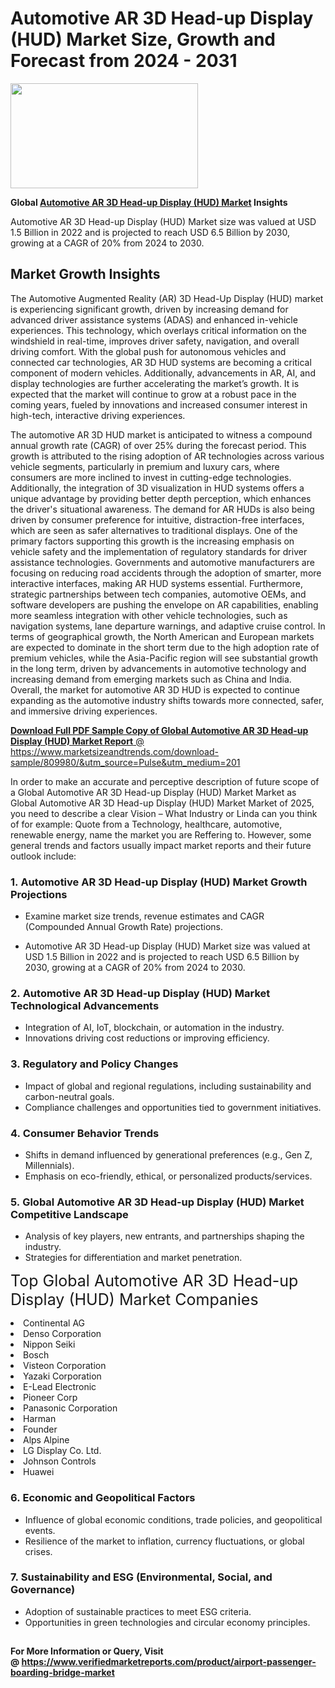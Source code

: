 <H1>Automotive AR 3D Head-up Display (HUD) Market Size, Growth and Forecast from 2024 - 2031</H1><img class="aligncenter size-medium wp-image-584254" src="https://thirdeyenews.in/wp-content/uploads/2024/09/Global-Market-Research-300x168.jpeg" alt="" width="300" height="168" /><p><strong>Global&nbsp;<a href="https://www.marketsizeandtrends.com/download-sample/809980/&amp;utm_source=Pulse&amp;utm_medium=201">Automotive AR 3D Head-up Display (HUD) Market</a> Insights</strong></p><p>Automotive AR 3D Head-up Display (HUD) Market size was valued at USD 1.5 Billion in 2022 and is projected to reach USD 6.5 Billion by 2030, growing at a CAGR of 20% from 2024 to 2030.</p><p><h2>Market Growth Insights</h2> <p>The Automotive Augmented Reality (AR) 3D Head-Up Display (HUD) market is experiencing significant growth, driven by increasing demand for advanced driver assistance systems (ADAS) and enhanced in-vehicle experiences. This technology, which overlays critical information on the windshield in real-time, improves driver safety, navigation, and overall driving comfort. With the global push for autonomous vehicles and connected car technologies, AR 3D HUD systems are becoming a critical component of modern vehicles. Additionally, advancements in AR, AI, and display technologies are further accelerating the market’s growth. It is expected that the market will continue to grow at a robust pace in the coming years, fueled by innovations and increased consumer interest in high-tech, interactive driving experiences.</p> <p><a href="https://example.com/download-sample" target="_blank"></a></p> <p>The automotive AR 3D HUD market is anticipated to witness a compound annual growth rate (CAGR) of over 25% during the forecast period. This growth is attributed to the rising adoption of AR technologies across various vehicle segments, particularly in premium and luxury cars, where consumers are more inclined to invest in cutting-edge technologies. Additionally, the integration of 3D visualization in HUD systems offers a unique advantage by providing better depth perception, which enhances the driver's situational awareness. The demand for AR HUDs is also being driven by consumer preference for intuitive, distraction-free interfaces, which are seen as safer alternatives to traditional displays. One of the primary factors supporting this growth is the increasing emphasis on vehicle safety and the implementation of regulatory standards for driver assistance technologies. Governments and automotive manufacturers are focusing on reducing road accidents through the adoption of smarter, more interactive interfaces, making AR HUD systems essential. Furthermore, strategic partnerships between tech companies, automotive OEMs, and software developers are pushing the envelope on AR capabilities, enabling more seamless integration with other vehicle technologies, such as navigation systems, lane departure warnings, and adaptive cruise control. In terms of geographical growth, the North American and European markets are expected to dominate in the short term due to the high adoption rate of premium vehicles, while the Asia-Pacific region will see substantial growth in the long term, driven by advancements in automotive technology and increasing demand from emerging markets such as China and India. Overall, the market for automotive AR 3D HUD is expected to continue expanding as the automotive industry shifts towards more connected, safer, and immersive driving experiences.</p> <p><a href="https://example.com/get-more" target="_blank"></p><p><span class=""><strong>Download Full PDF Sample Copy of Global Automotive AR 3D Head-up Display (HUD) Market Report</strong> @ <a href="https://www.marketsizeandtrends.com/download-sample/809980/&amp;utm_source=Pulse&amp;utm_medium=201" target="_blank">https://www.marketsizeandtrends.com/download-sample/809980/&amp;utm_source=Pulse&amp;utm_medium=201</a></span></p><p>In order to make an accurate and perceptive description of future scope of a Global&nbsp;Automotive AR 3D Head-up Display (HUD) Market Market as Global&nbsp;Automotive AR 3D Head-up Display (HUD) Market Market of 2025, you need to describe a clear Vision &ndash; What Industry or Linda can you think of for example: Quote from a Technology, healthcare, automotive, renewable energy, name the market you are Reffering to. However, some general trends and factors usually impact market reports and their future outlook include:</p><h3>1.&nbsp;<strong>Automotive AR 3D Head-up Display (HUD) Market Growth Projections</strong></h3><ul><li>Examine market size trends, revenue estimates and CAGR (Compounded Annual Growth Rate) projections.</li><li><p>Automotive AR 3D Head-up Display (HUD) Market size was valued at USD 1.5 Billion in 2022 and is projected to reach USD 6.5 Billion by 2030, growing at a CAGR of 20% from 2024 to 2030.</p></li></ul><h3>2.&nbsp;<strong>Automotive AR 3D Head-up Display (HUD) Market Technological Advancements</strong></h3><ul><li>Integration of AI, IoT, blockchain, or automation in the industry.</li><li>Innovations driving cost reductions or improving efficiency.</li></ul><h3>3.&nbsp;<strong>Regulatory and Policy Changes</strong></h3><ul><li>Impact of global and regional regulations, including sustainability and carbon-neutral goals.</li><li>Compliance challenges and opportunities tied to government initiatives.</li></ul><h3>4.&nbsp;<strong>Consumer Behavior Trends</strong></h3><ul><li>Shifts in demand influenced by generational preferences (e.g., Gen Z, Millennials).</li><li>Emphasis on eco-friendly, ethical, or personalized products/services.</li></ul><h3>5.&nbsp;<strong>Global Automotive AR 3D Head-up Display (HUD) Market Competitive Landscape</strong></h3><ul><li>Analysis of key players, new entrants, and partnerships shaping the industry.</li><li>Strategies for differentiation and market penetration.</li></ul><p data-pm-slice="1 1 []"><span style="color: inherit; font-family: inherit; font-size: 25px;">Top Global Automotive AR 3D Head-up Display (HUD) Market Companies</span></p><div class="" data-test-id=""><p><li>Continental AG</li><li> Denso Corporation</li><li> Nippon Seiki</li><li> Bosch</li><li> Visteon Corporation</li><li> Yazaki Corporation</li><li> E-Lead Electronic</li><li> Pioneer Corp</li><li> Panasonic Corporation</li><li> Harman</li><li> Founder</li><li> Alps Alpine</li><li> LG Display Co. Ltd.</li><li> Johnson Controls</li><li> Huawei</li></p></div><h3>6.&nbsp;<strong>Economic and Geopolitical Factors</strong></h3><ul><li>Influence of global economic conditions, trade policies, and geopolitical events.</li><li>Resilience of the market to inflation, currency fluctuations, or global crises.</li></ul><h3>7.&nbsp;<strong>Sustainability and ESG (Environmental, Social, and Governance)</strong></h3><ul><li>Adoption of sustainable practices to meet ESG criteria.</li><li>Opportunities in green technologies and circular economy principles.</li></ul><h2><strong style="font-size: 14px;">For More Information or Query, Visit @&nbsp;</strong><a style="background-color: #ffffff; font-size: 14px;" href="https://www.marketsizeandtrends.com/report/automotive-ar-3d-head-up-display-hud-market/" target="_blank">https://www.verifiedmarketreports.com/product/airport-passenger-boarding-bridge-market</a></h2>
